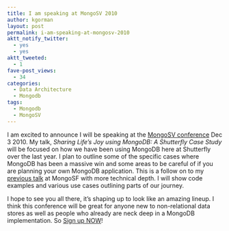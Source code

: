 ```yaml
---
title: I am speaking at MongoSV 2010
author: kgorman
layout: post
permalink: i-am-speaking-at-mongosv-2010
aktt_notify_twitter:
  - yes
  - yes
aktt_tweeted:
  - 1
fave-post_views:
  - 34
categories:
  - Data Architecture
  - Mongodb
tags:
  - Mongodb
  - MongoSV
---
```

I am excited to announce I will be speaking at the [MongoSV conference][1] Dec 3 2010. My talk, *Sharing Life&#8217;s Joy using MongoDB: A Shutterfly Case Study* will be focused on how we have been using MongoDB here at Shutterfly over the last year. I plan to outline some of the specific cases where MongoDB has been a massive win and some areas to be careful of if you are planning your own MongoDB application. This is a follow on to my [previous talk][2] at MongoSF with more technical depth. I will show code examples and various use cases outlining parts of our journey.

I hope to see you all there, it&#8217;s shaping up to look like an amazing lineup. I think this conference will be great for anyone new to non-relational data stores as well as people who already are neck deep in a MongoDB implementation. So [Sign up NOW][3]!

 [1]: http://www.10gen.com/conferences/mongosv2010#shutterfly
 [2]: http://www.kennygorman.com/wordpress/?p=570
 [3]: http://www.10gen.com/conferences/mongosv2010
